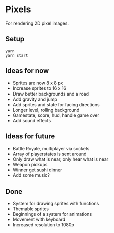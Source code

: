 # Pixels
For rendering 2D pixel images.

## Setup
```
yarn
yarn start
```

## Ideas for now

- Sprites are now 8 x 8 px
- Increase sprites to 16 x 16
- Draw better backgrounds and a road
- Add gravity and jump
- Add sprites and state for facing directions
- Longer level, rolling background
- Gamestate, score, hud, handle game over
- Add sound effects

## Ideas for future

- Battle Royale, multiplayer via sockets
- Array of playerstates is sent around
- Only draw what is near, only hear what is near
- Weapon pickups
- Winner get sushi dinner
- Add some music?

## Done

- System for drawing sprites with functions
- Themable sprites
- Beginnings of a system for animations
- Movement with keyboard
- Increased resolution to 1080p